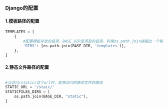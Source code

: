 ### Django的配置
#### 1.模板路径的配置
```python
TEMPLATES = [
    {
        #配置模板存放的目录，BASE_DIR是项目的目录，利用os.path.join拼接出一个模板的路径
        'DIRS': [os.path.join(BASE_DIR, 'templates')],
    },
]
```

#### 2.静态文件路径的配置
```python

#当访问/static/这个url时，能够访问的静态文件的路径
STATIC_URL = '/staic/'
STATICFILES_DIRS = [
    os.path.join(BASE_DIR, "static"),
]
```
